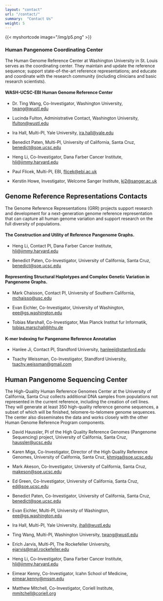 ```yaml
---
layout: "contact"
url: "/contact/"
summary:  "Contact Us"
weight: 5
---
```

{{< myshortcode image="/img/p5.png" >}}

### Human Pangenome Coordinating Center
The Human Genome Reference Center at Washington University in St. Louis serves as the coordinating center. They maintain and update the reference sequence; support state-of-the-art reference representations; and educate and coordinate with the research community (including clinicians and basic research scientists).

#### WASH-UCSC-EBI Human Genome Reference Center
- Dr. Ting Wang,
Co-Investigator,
Washington University, 
twang@wustl.edu

- Lucinda Fulton,
Administrative Contact,
Washington University, 
lfulton@wustl.edu

- Ira Hall,
Multi-PI,
Yale University,
ira.hall@yale.edu

- Benedict Paten,
Multi-PI,
University of California, Santa Cruz,
benedict@soe.ucsc.edu

- Heng Li,
Co-Investigator,
Dana Farber Cancer Institute,
hli@jimmy.harvard.edu

- Paul Flicek,
Multi-PI,
EBI,
flicek@ebi.ac.uk

- Kerstin Howe,
Investigator,
Welcome Sanger Institute,
kj2@sanger.ac.uk

## Genome Reference Representations Contacts
The Genome Reference Representations (GRR) projects support research and development for a next-generation genome reference representation that can capture all human genome variation and support research on the full diversity of populations.

#### The Construction and Utility of Reference Pangenome Graphs.
- Heng Li,
Contact PI,
Dana Farber Cancer Institute,
hli@jimmy.harvard.edu

- Benedict Paten,
Co-Investigator,
University of California, Santa Cruz,
benedict@soe.ucsc.edu

#### Representing Structural Haplotypes and Complex Genetic Variation in Pangenome Graphs.
- Mark Chaisson,
Contact PI,
University of Southern California,
mchaisso@usc.edu

- Evan Eichler,
Co-Investigator,
University of Washington,
eee@gs.washington.edu

- Tobias Marshall,
Co-Investigator,
Max Planck Institut fur Informatik,
tobias.marschall@hhu.de

#### K-mer Indexing for Pangenome Reference Annotation
- Hanlee Ji,
Contact PI,
Standford University,
hanleeji@stanford.edu

- Tsachy Weissman,
Co-Investigator,
Standford University,
tsachy.weissman@gmail.com

## Human Pangenome Sequencing Center
The High-Quality Human Reference Genomes Center at the University of California, Santa Cruz collects additional DNA samples from populations not represented in the current reference, including the creation of cell lines. They will generate at least 350 high-quality reference genome sequences, a subset of which will be finished, telomere-to-telomere genome sequences. The center also disseminates the data and works closely with the other Human Genome Reference Program components.

- David Haussler,
PI of the High Quality Reference Genomes (Pangenome Sequencing) project,
University of California, Santa Cruz,
haussler@ucsc.edu

- Karen Miga,
Co-Investigator, Director of the High Quality Reference Genomes,
University of California, Santa Cruz,
khmiga@soe.ucsc.edu

- Mark Akeson,
Co-Investigator,
University of California, Santa Cruz,
makeson@soe.ucsc.edu

- Ed Green,
Co-Investigator,
University of California, Santa Cruz,
ed@soe.ucsc.edu

- Benedict Paten,
Co-Investigator,
University of California, Santa Cruz,
benedict@soe.ucsc.edu

- Evan Eichler,
Multi-PI,
University of Washington,
eee@gs.washington.edu

- Ira Hall,
Multi-PI,
Yale University,
ihall@wustl.edu

- Ting Wang,
Multi-PI,
Washington University,
twang@wustl.edu

- Erich Jarvis,
Multi-PI,
The Rockefeller University,
ejarvis@mail.rockefeller.edu

- Heng Li,
Co-Investigator,
Dana Farber Cancer Institute,
hli@jimmy.harvard.edu

- Eimear Kenny,
Co-Investigator,
Icahn School of Medicine,
eimear.kenny@mssm.edu

- Matthew Mitchell,
Co-Investigator,
Coriell Institute,
mmitchell@coriell.org